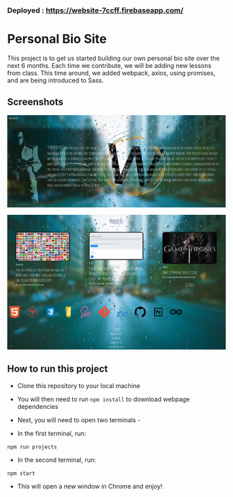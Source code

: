 ### Deployed : https://website-7ccff.firebaseapp.com/

# Personal Bio Site

This project is to get us started building our own personal bio site over the next 6 months. Each time we contribute, we will be adding new lessons from class. This time around, we added webpack, axios, using promises, and are being introduced to Sass.

## Screenshots
![Home](https://github.com/ke4tri/personal-bi-site2/blob/master/src/img/Personal.PNG?raw=true "Home")

![Projects](https://github.com/ke4tri/personal-bi-site2/blob/master/src/img/Personal2.PNG?raw=true "Projects")

## How to run this project
* Clone this repository to your local machine

* You will then need to run ```npm install``` to download webpage dependencies

* Next, you will need to open two terminals -

* In the first terminal, run: 
```
npm run projects
```
* In the second terminal, run:
```
npm start
```

* This will open a new window in Chrome and enjoy!
